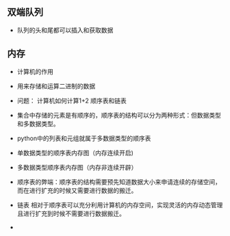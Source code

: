 ## 双端队列

- 队列的头和尾都可以插入和获取数据


## 内存
- 计算机的作用
- 用来存储和运算二进制的数据

- 问题： 计算机如何计算1+2
顺序表和链表


- 集合中存储的元素是有顺序的，顺序表的结构可以分为两种形式：但数据类型和多数据类型。
- python中的列表和元组就属于多数据类型的顺序表
- 单数据类型的顺序表内存图（内存连续开启)
- 多数据类型顺序表内存图（内存非连续开辟）
- 顺序表的弊端：顺序表的结构需要预先知道数据大小来申请连续的存储空间，而在进行扩充的时候又需要进行数据的搬迁。
- 链表 相对于顺序表可以充分利用计算机的内存空间，实现灵活的内存动态管理且进行扩充到时候不需要进行数据搬迁。
- 